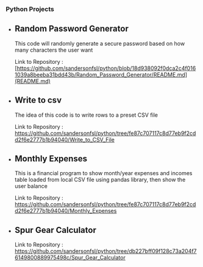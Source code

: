 ### Python Projects


- ## Random Password Generator 

    This code will randomly generate a secure password based on how many characters the user want

    Link to Repository : [https://github.com/sandersonfsl/python/blob/18d938092f0dca2c4f0161039a8beeba31bdd43b/Random_Password_Generator/README.md](README.md)

- ## Write to csv

    The idea of this code is to write rows to a preset CSV file

    Link to Repository : https://github.com/sandersonfsl/python/tree/fe87c707117c8d77eb9f2cdd2f6e2777b1b94040/Write_to_CSV_File


- ## Monthly Expenses

    This is a financial program to show month/year expenses and incomes table loaded from local CSV file using pandas library, then show the user balance

    Link to Repository : https://github.com/sandersonfsl/python/tree/fe87c707117c8d77eb9f2cdd2f6e2777b1b94040/Monthly_Expenses



- ## Spur Gear Calculator



    Link to Repository : https://github.com/sandersonfsl/python/tree/db227bff09f128c73a204f76149800889975498c/Spur_Gear_Calculator